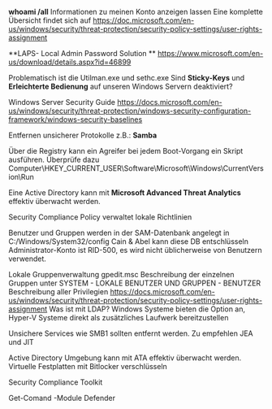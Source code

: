 **whoami /all** Informationen zu meinen Konto anzeigen lassen
Eine komplette Übersicht findet sich auf https://doc.microsoft.com/en-us/windows/security/threat-protection/security-policy-settings/user-rights-assignment

**LAPS- Local Admin Password Solution **
https://www.microsoft.com/en-us/download/details.aspx?id=46899

Problematisch ist die Utilman.exe und sethc.exe
Sind **Sticky-Keys** und **Erleichterte Bedienung** auf unseren Windows Servern deaktiviert?

Windows Server Security Guide
https://docs.microsoft.com/en-us/windows/security/threat-protection/windows-security-configuration-framework/windows-security-baselines

Entfernen unsicherer Protokolle z.B.: **Samba**

Über die Registry kann ein Agreifer bei jedem Boot-Vorgang ein Skript ausführen.
Überprüfe dazu Computer\HKEY_CURRENT_USER\Software\Microsoft\Windows\CurrentVersion\Run

Eine Active Directory kann mit **Microsoft Advanced Threat Analytics** effektiv überwacht werden.

Security Compliance Policy verwaltet lokale Richtlinien

Benutzer und Gruppen werden in der SAM-Datenbank angelegt in C:/Windows/System32/config
Cain & Abel kann diese DB entschlüsseln
Administrator-Konto ist RID-500, es wird nicht üblicherweise von Benutzern verwendet.

Lokale Gruppenverwaltung gpedit.msc
Beschreibung der einzelnen Gruppen unter SYSTEM - LOKALE BENUTZER UND GRUPPEN - BENUTZER
Beschreibung aller Privilegien
https://docs.microsoft.com/en-us/windows/security/threat-protection/security-policy-settings/user-rights-assignment
Was ist mit LDAP?
Windows Systeme bieten die Option an, Hyper-V Systeme direkt als zusätzliches Laufwerk bereitzustellen

Unsichere Services wie SMB1 sollten entfernt werden.
Zu empfehlen JEA und JIT

Active Directory Umgebung kann mit ATA effektiv überwacht werden.
Virtuelle Festplatten mit Bitlocker verschlüsseln

Security Compliance Toolkit

Get-Comand -Module Defender

